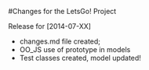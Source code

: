 #Changes for the LetsGo! Project

Release for [2014-07-XX]

- changes.md file created;
- OO_JS use of prototype in models
- Test classes created, model updated!
